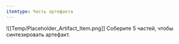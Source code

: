 ```yaml
---
itemtype: Часть артефакта
---
```

![[Temp/Placeholder_Artifact_Item.png]]
Соберите 5 частей, чтобы синтезировать артефакт.

